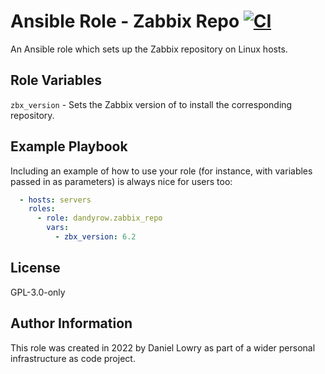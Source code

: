Ansible Role - Zabbix Repo [![CI](https://github.com/dandyrow/ansible-role-zabbix-repo/actions/workflows/CI.yml/badge.svg)](https://github.com/dandyrow/ansible-role-zabbix-repo/actions/workflows/CI.yml)
=========

An Ansible role which sets up the Zabbix repository on Linux hosts.

Role Variables
--------------

`zbx_version` - Sets the Zabbix version of to install the corresponding repository.

Example Playbook
----------------

Including an example of how to use your role (for instance, with variables passed in as parameters) is always nice for users too:

```yaml
  - hosts: servers
    roles:
      - role: dandyrow.zabbix_repo
        vars:
          - zbx_version: 6.2
```

License
-------

GPL-3.0-only

Author Information
------------------

This role was created in 2022 by Daniel Lowry as part of a wider personal infrastructure as code project.
